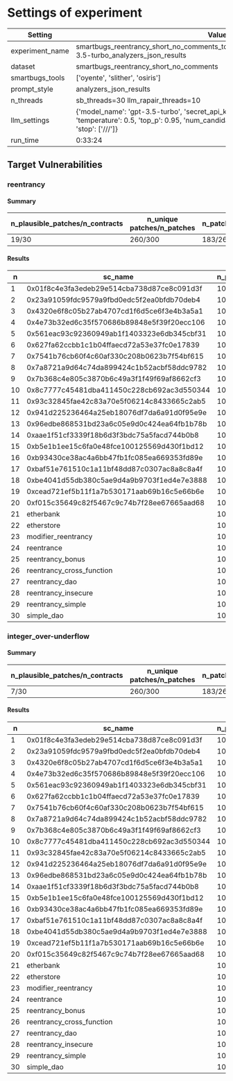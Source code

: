 # Settings of experiment

| Setting | Value |
| --- | --- |
| experiment_name | smartbugs_reentrancy_short_no_comments_tools3_patches10_tmp0.5_topp0.95_gpt-3.5-turbo_analyzers_json_results |
| dataset | smartbugs_reentrancy_short_no_comments |
| smartbugs_tools | ['oyente', 'slither', 'osiris'] |
| prompt_style | analyzers_json_results |
| n_threads | sb_threads=30 llm_rapair_threads=10 |
| llm_settings | {'model_name': 'gpt-3.5-turbo', 'secret_api_key': 'KTH_OPENAI_API_KEY', 'temperature': 0.5, 'top_p': 0.95, 'num_candidate_patches': 10, 'max_time': 3600, 'stop': ['///']} |
| run_time | 0:33:24 |

## Target Vulnerabilities


### reentrancy

#### Summary
| n_plausible_patches/n_contracts | n_unique patches/n_patches | n_patches_compiles/n_unique_patches |
| --- | --- | --- |
| 19/30 | 260/300 | 183/260 |

#### Results
| n | sc_name | n_patches | unique_paches_that_compile | best_patch | compiles | plausible_patch | osiris | slither | oyente |
| --- | --- | --- | --- | --- | --- | --- | --- | --- | --- |
| 1 | 0x01f8c4e3fa3edeb29e514cba738d87ce8c091d3f | 10 | 5/9 | patch_1 | True | True | Bug/Fix | Fix/Fix | Fix/Fix|
| 2 | 0x23a91059fdc9579a9fbd0edc5f2ea0bfdb70deb4 | 10 | 8/8 | patch_0 | True | True | Fix/Fix | Fix/Fix | Bug/Fix|
| 3 | 0x4320e6f8c05b27ab4707cd1f6d5ce6f3e4b3a5a1 | 10 | 7/10 | patch_1 | True | True | Fix/Fix | Bug/Fix | Fix/Fix|
| 4 | 0x4e73b32ed6c35f570686b89848e5f39f20ecc106 | 10 | 6/9 | patch_0 | True | True | Fix/Fix | Fix/Fix | Bug/Fix|
| 5 | 0x561eac93c92360949ab1f1403323e6db345cbf31 | 10 | 4/9 | patch_1 | True | False | Fix/Bug | Fix/Fix | Bug/Fix|
| 6 | 0x627fa62ccbb1c1b04ffaecd72a53e37fc0e17839 | 10 | 6/10 | patch_2 | True | False | Fix/Bug | Bug/Fix | Fix/Fix|
| 7 | 0x7541b76cb60f4c60af330c208b0623b7f54bf615 | 10 | 10/10 | patch_0 | True | True | Bug/Fix | Fix/Fix | Fix/Fix|
| 8 | 0x7a8721a9d64c74da899424c1b52acbf58ddc9782 | 10 | 9/10 | patch_0 | True | True | Bug/Fix | Fix/Fix | Fix/Fix|
| 9 | 0x7b368c4e805c3870b6c49a3f1f49f69af8662cf3 | 10 | 10/10 | patch_0 | True | True | Fix/Fix | Fix/Fix | Bug/Fix|
| 10 | 0x8c7777c45481dba411450c228cb692ac3d550344 | 10 | 0/10 | patch_0 | False | False | Bug/Bug | Fix/Bug | Bug/Bug|
| 11 | 0x93c32845fae42c83a70e5f06214c8433665c2ab5 | 10 | 9/10 | patch_1 | True | True | Fix/Fix | Bug/Fix | Fix/Fix|
| 12 | 0x941d225236464a25eb18076df7da6a91d0f95e9e | 10 | 4/10 | patch_0 | True | False | Bug/Fix | Fix/Fix | Bug/Bug|
| 13 | 0x96edbe868531bd23a6c05e9d0c424ea64fb1b78b | 10 | 5/9 | patch_4 | True | True | Fix/Fix | Fix/Fix | Bug/Fix|
| 14 | 0xaae1f51cf3339f18b6d3f3bdc75a5facd744b0b8 | 10 | 7/9 | patch_3 | True | True | Fix/Fix | Bug/Fix | Fix/Fix|
| 15 | 0xb5e1b1ee15c6fa0e48fce100125569d430f1bd12 | 10 | 9/9 | patch_0 | True | True | Fix/Fix | Bug/Fix | Fix/Fix|
| 16 | 0xb93430ce38ac4a6bb47fb1fc085ea669353fd89e | 10 | 9/9 | patch_0 | True | True | Fix/Fix | Bug/Fix | Bug/Fix|
| 17 | 0xbaf51e761510c1a11bf48dd87c0307ac8a8c8a4f | 10 | 0/10 | patch_0 | False | False | Bug/Bug | Fix/Bug | Bug/Bug|
| 18 | 0xbe4041d55db380c5ae9d4a9b9703f1ed4e7e3888 | 10 | 6/10 | patch_0 | True | True | Fix/Fix | Bug/Fix | Fix/Fix|
| 19 | 0xcead721ef5b11f1a7b530171aab69b16c5e66b6e | 10 | 10/10 | patch_0 | True | True | Bug/Fix | Fix/Fix | Fix/Fix|
| 20 | 0xf015c35649c82f5467c9c74b7f28ee67665aad68 | 10 | 9/9 | patch_1 | True | True | Fix/Fix | Bug/Fix | Fix/Fix|
| 21 | etherbank | 10 | 5/9 | patch_6 | True | True | Bug/Fix | Bug/Fix | Fix/Fix|
| 22 | etherstore | 10 | 8/10 | patch_0 | True | False | Bug/Bug | Fix/Fix | Bug/Fix|
| 23 | modifier_reentrancy | 10 | 8/8 | patch_0 | True | True | Fix/Fix | Fix/Fix | Fix/Fix|
| 24 | reentrance | 10 | 5/5 | patch_0 | True | True | Bug/Fix | Bug/Fix | Bug/Fix|
| 25 | reentrancy_bonus | 10 | 4/9 | patch_1 | True | False | Bug/Bug | Fix/Fix | Bug/Fix|
| 26 | reentrancy_cross_function | 10 | 2/4 | patch_2 | True | False | Bug/Bug | Bug/Fix | Fix/Fix|
| 27 | reentrancy_dao | 10 | 3/4 | patch_1 | True | False | Bug/Fix | Fix/Fix | Bug/Bug|
| 28 | reentrancy_insecure | 10 | 1/7 | patch_3 | True | False | Bug/Bug | Fix/Fix | Bug/Bug|
| 29 | reentrancy_simple | 10 | 6/6 | patch_0 | True | False | Bug/Bug | Fix/Fix | Bug/Bug|
| 30 | simple_dao | 10 | 8/8 | patch_0 | True | True | Fix/Fix | Bug/Fix | Bug/Fix|

### integer_over-underflow

#### Summary
| n_plausible_patches/n_contracts | n_unique patches/n_patches | n_patches_compiles/n_unique_patches |
| --- | --- | --- |
| 7/30 | 260/300 | 183/260 |

#### Results
| n | sc_name | n_patches | unique_paches_that_compile | best_patch | compiles | plausible_patch | osiris | slither | oyente |
| --- | --- | --- | --- | --- | --- | --- | --- | --- | --- |
| 1 | 0x01f8c4e3fa3edeb29e514cba738d87ce8c091d3f | 10 | 5/9 | patch_2 | True | True | Fix/Fix | Fix/Fix | Bug/Fix|
| 2 | 0x23a91059fdc9579a9fbd0edc5f2ea0bfdb70deb4 | 10 | 8/8 | patch_0 | True | False | Bug/Bug | Fix/Fix | Fix/Fix|
| 3 | 0x4320e6f8c05b27ab4707cd1f6d5ce6f3e4b3a5a1 | 10 | 7/10 | patch_1 | True | False | Fix/Fix | Fix/Fix | Bug/Bug|
| 4 | 0x4e73b32ed6c35f570686b89848e5f39f20ecc106 | 10 | 6/9 | patch_0 | True | False | Bug/Bug | Fix/Fix | Fix/Fix|
| 5 | 0x561eac93c92360949ab1f1403323e6db345cbf31 | 10 | 4/9 | patch_1 | True | False | Bug/Bug | Fix/Fix | Fix/Fix|
| 6 | 0x627fa62ccbb1c1b04ffaecd72a53e37fc0e17839 | 10 | 6/10 | patch_1 | True | False | Bug/Bug | Fix/Fix | Fix/Fix|
| 7 | 0x7541b76cb60f4c60af330c208b0623b7f54bf615 | 10 | 10/10 | patch_3 | True | True | Fix/Fix | Fix/Fix | Bug/Fix|
| 8 | 0x7a8721a9d64c74da899424c1b52acbf58ddc9782 | 10 | 9/10 | patch_0 | True | False | Fix/Fix | Fix/Fix | Bug/Bug|
| 9 | 0x7b368c4e805c3870b6c49a3f1f49f69af8662cf3 | 10 | 10/10 | patch_0 | True | True | Bug/Fix | Fix/Fix | Fix/Fix|
| 10 | 0x8c7777c45481dba411450c228cb692ac3d550344 | 10 | 0/10 | patch_0 | False | False | Bug/Bug | Fix/Bug | Fix/Bug|
| 11 | 0x93c32845fae42c83a70e5f06214c8433665c2ab5 | 10 | 9/10 | patch_0 | True | False | Bug/Bug | Fix/Fix | Fix/Fix|
| 12 | 0x941d225236464a25eb18076df7da6a91d0f95e9e | 10 | 4/10 | patch_0 | True | False | Bug/Bug | Fix/Fix | Fix/Fix|
| 13 | 0x96edbe868531bd23a6c05e9d0c424ea64fb1b78b | 10 | 5/9 | patch_0 | True | False | Fix/Fix | Fix/Fix | Bug/Bug|
| 14 | 0xaae1f51cf3339f18b6d3f3bdc75a5facd744b0b8 | 10 | 7/9 | patch_0 | True | False | Bug/Bug | Fix/Fix | Fix/Fix|
| 15 | 0xb5e1b1ee15c6fa0e48fce100125569d430f1bd12 | 10 | 9/9 | patch_0 | True | False | Bug/Bug | Fix/Fix | Fix/Fix|
| 16 | 0xb93430ce38ac4a6bb47fb1fc085ea669353fd89e | 10 | 9/9 | patch_0 | True | False | Bug/Bug | Fix/Fix | Fix/Fix|
| 17 | 0xbaf51e761510c1a11bf48dd87c0307ac8a8c8a4f | 10 | 0/10 | patch_0 | False | False | Fix/Bug | Fix/Bug | Bug/Bug|
| 18 | 0xbe4041d55db380c5ae9d4a9b9703f1ed4e7e3888 | 10 | 6/10 | patch_0 | True | False | Fix/Fix | Fix/Fix | Bug/Bug|
| 19 | 0xcead721ef5b11f1a7b530171aab69b16c5e66b6e | 10 | 10/10 | patch_3 | True | True | Fix/Fix | Fix/Fix | Fix/Fix|
| 20 | 0xf015c35649c82f5467c9c74b7f28ee67665aad68 | 10 | 9/9 | patch_0 | True | False | Fix/Fix | Fix/Fix | Bug/Bug|
| 21 | etherbank | 10 | 5/9 | patch_5 | True | False | Fix/Bug | Fix/Fix | Fix/Fix|
| 22 | etherstore | 10 | 8/10 | patch_0 | True | False | Bug/Bug | Fix/Fix | Fix/Fix|
| 23 | modifier_reentrancy | 10 | 8/8 | patch_0 | True | True | Fix/Fix | Bug/Fix | Fix/Fix|
| 24 | reentrance | 10 | 5/5 | patch_0 | True | False | Bug/Bug | Fix/Fix | Fix/Fix|
| 25 | reentrancy_bonus | 10 | 4/9 | patch_2 | True | True | Bug/Fix | Fix/Fix | Fix/Fix|
| 26 | reentrancy_cross_function | 10 | 2/4 | patch_2 | True | False | Bug/Bug | Fix/Fix | Fix/Fix|
| 27 | reentrancy_dao | 10 | 3/4 | patch_1 | True | False | Fix/Fix | Fix/Fix | Bug/Bug|
| 28 | reentrancy_insecure | 10 | 1/7 | patch_3 | True | True | Fix/Fix | Fix/Fix | Fix/Fix|
| 29 | reentrancy_simple | 10 | 6/6 | patch_0 | True | False | Fix/Fix | Fix/Fix | Bug/Bug|
| 30 | simple_dao | 10 | 8/8 | patch_0 | True | False | Bug/Fix | Fix/Fix | Bug/Bug|
